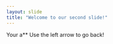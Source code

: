 ```yaml
---
layout: slide
title: "Welcome to our second slide!"
---
```

Your a**
Use the left arrow to go back!
